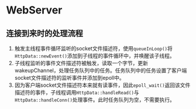 # WebServer
## 连接到来时的处理流程
1. 触发主线程事件循环监听的socket文件描述符，使用`queueInLoop()`将`HttpData::newEvent()`添加到子线程的事件循环中，并唤醒该子线程。
2. 子线程监听的事件文件描述符被触发，读取一个字节，更新wakeupChannel，处理任务队列中的任务。任务队列中的任务设置了客户端socket文件描述符的监听事件并添加到epoll中。
3. 因为客户端socket文件描述符本来就有读事件，因此`epoll_wait()`返回该文件描述符的事件，子线程调用`HttpData::handleRead()`与`HttpData::handleConn()`处理事件。此时任务队列为空，不需要执行。

